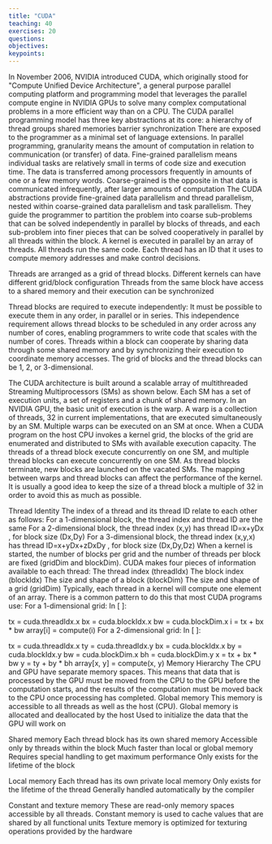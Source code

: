 ```yaml
---
title: "CUDA"
teaching: 40
exercises: 20
questions:
objectives:
keypoints:
---
```

In November 2006, NVIDIA introduced CUDA, which originally stood for "Compute Unified Device Architecture", a general purpose parallel computing platform and programming model that leverages the parallel compute engine in NVIDIA GPUs to solve many complex computational problems in a more efficient way than on a CPU.
The CUDA parallel programming model has three key abstractions at its core:
a hierarchy of thread groups
shared memories
barrier synchronization
There are exposed to the programmer as a minimal set of language extensions.
In parallel programming, granularity means the amount of computation in relation to communication (or transfer) of data. Fine-grained parallelism means individual tasks are relatively small in terms of code size and execution time. The data is transferred among processors frequently in amounts of one or a few memory words. Coarse-grained is the opposite in that data is communicated infrequently, after larger amounts of computation
The CUDA abstractions provide fine-grained data parallelism and thread parallelism, nested within coarse-grained data parallelism and task parallelism. They guide the programmer to partition the problem into coarse sub-problems that can be solved independently in parallel by blocks of threads, and each sub-problem into finer pieces that can be solved cooperatively in parallel by all threads within the block.
A kernel is executed in parallel by an array of threads.
All threads run the same code.
Each thread has an ID that it uses to compute memory addresses and make control decisions.

Threads are arranged as a grid of thread blocks.
Different kernels can have different grid/block configuration
Threads from the same block have access to a shared memory and their execution can be synchronized

Thread blocks are required to execute independently: It must be possible to execute them in any order, in parallel or in series. This independence requirement allows thread blocks to be scheduled in any order across any number of cores, enabling programmers to write code that scales with the number of cores. Threads within a block can cooperate by sharing data through some shared memory and by synchronizing their execution to coordinate memory accesses.
The grid of blocks and the thread blocks can be 1, 2, or 3-dimensional.

The CUDA architecture is built around a scalable array of multithreaded Streaming Multiprocessors (SMs) as shown below. Each SM has a set of execution units, a set of registers and a chunk of shared memory.
In an NVIDIA GPU, the basic unit of execution is the warp. A warp is a collection of threads, 32 in current implementations, that are executed simultaneously by an SM. Multiple warps can be executed on an SM at once.
When a CUDA program on the host CPU invokes a kernel grid, the blocks of the grid are enumerated and distributed to SMs with available execution capacity. The threads of a thread block execute concurrently on one SM, and multiple thread blocks can execute concurrently on one SM. As thread blocks terminate, new blocks are launched on the vacated SMs.
The mapping between warps and thread blocks can affect the performance of the kernel. It is usually a good idea to keep the size of a thread block a multiple of 32 in order to avoid this as much as possible.

Thread Identity
The index of a thread and its thread ID
 relate to each other as follows:
For a 1-dimensional block, the thread index and thread ID
 are the same
For a 2-dimensional block, the thread index (x,y)
 has thread ID=x+yDx
, for block size (Dx,Dy)
For a 3-dimensional block, the thread index (x,y,x)
 has thread ID=x+yDx+zDxDy
, for block size (Dx,Dy,Dz)
When a kernel is started, the number of blocks per grid and the number of threads per block are fixed (gridDim and blockDim). CUDA makes four pieces of information available to each thread:
The thread index (threadIdx)
The block index (blockIdx)
The size and shape of a block (blockDim)
The size and shape of a grid (gridDim)
Typically, each thread in a kernel will compute one element of an array. There is a common pattern to do this that most CUDA programs use:
For a 1-dimensional grid:
In [ ]:

tx = cuda.threadIdx.x
bx = cuda.blockIdx.x
bw = cuda.blockDim.x
i = tx + bx * bw
array[i] = compute(i)
For a 2-dimensional grid:
In [ ]:

tx = cuda.threadIdx.x
ty = cuda.threadIdx.y
bx = cuda.blockIdx.x
by = cuda.blockIdx.y
bw = cuda.blockDim.x
bh = cuda.blockDim.y
x = tx + bx * bw
y = ty + by * bh
array[x, y] = compute(x, y)
Memory Hierarchy
The CPU and GPU have separate memory spaces. This means that data that is processed by the GPU must be moved from the CPU to the GPU before the computation starts, and the results of the computation must be moved back to the CPU once processing has completed.
Global memory
This memory is accessible to all threads as well as the host (CPU).
Global memory is allocated and deallocated by the host
Used to initialize the data that the GPU will work on

Shared memory
Each thread block has its own shared memory
Accessible only by threads within the block
Much faster than local or global memory
Requires special handling to get maximum performance
Only exists for the lifetime of the block

Local memory
Each thread has its own private local memory
Only exists for the lifetime of the thread
Generally handled automatically by the compiler

Constant and texture memory
These are read-only memory spaces accessible by all threads.
Constant memory is used to cache values that are shared by all functional units
Texture memory is optimized for texturing operations provided by the hardware